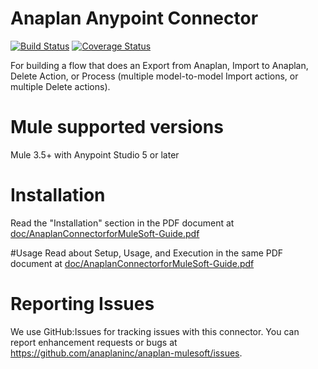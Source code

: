 # Anaplan Anypoint Connector

[![Build Status](https://travis-ci.org/anaplaninc/anaplan-mulesoft.svg?branch=master)](https://travis-ci.org/anaplaninc/anaplan-mulesoft)
[![Coverage Status](https://coveralls.io/repos/github/anaplaninc/anaplan-mulesoft/badge.svg?branch=master)](https://coveralls.io/github/anaplaninc/anaplan-mulesoft?branch=master)

For building a flow that does an Export from Anaplan, Import to Anaplan, Delete Action, or Process (multiple model-to-model Import actions, or multiple Delete actions).

# Mule supported versions
Mule 3.5+ with Anypoint Studio 5 or later

# Installation 
Read the "Installation" section in the PDF document at [doc/AnaplanConnectorforMuleSoft-Guide.pdf](https://github.com/anaplaninc/anaplan-mulesoft/blob/master/doc/AnaplanConnectorforMuleSoft-Guide.pdf)

#Usage
Read about Setup, Usage, and Execution in the same PDF document at [doc/AnaplanConnectorforMuleSoft-Guide.pdf](https://github.com/anaplaninc/anaplan-mulesoft/blob/master/doc/AnaplanConnectorforMuleSoft-Guide.pdf)

# Reporting Issues
We use GitHub:Issues for tracking issues with this connector. You can report enhancement requests or bugs at https://github.com/anaplaninc/anaplan-mulesoft/issues.